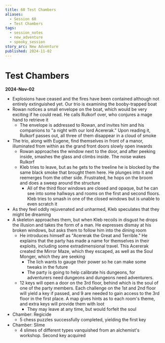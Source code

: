 ```yaml
---
title: 60 Test Chambers
aliases:
  - Session 60
  - Test Chambers
tags:
  - session_notes
  - new_adventure
  - spooky_session
story_arc: New Adventure
published: 2024-11-02
---
```

# Test Chambers
**2024-Nov-02**

- Explosions have ceased and the fires have been contained although not entirely extinguished yet. Our trio is examining the booby-trapped boat
- Rowan notices a small envelope on the boat, which would be very exciting if he could read. He calls Rulkorf over, who conjures a mage hand to retrieve it
	- The envelope is addressed to Rowan, and invites him and his companions to "a night with our lord Acererak." Upon reading it, Rulkorf passes out, all three of them disappear in a cloud of smoke
- The trio, along with Eugene, find themselves in front of a manor, illuminated from within as the grand front doors slowly open inwards
	- Rowan approaches the window next to the door, and after peeking inside, smashes the glass and climbs inside. The noise wakes Rulkorf
	- Kleb tries to leave, but as he gets to the treeline he is blocked by the same black smoke that brought them here. He plunges into it and reemerges from the other side. Frustrated, he hops on the broom and does a sweep around the structure
		- All of the third floor windows are closed and opaque, but he can see into some hallways and rooms on the first and second floors. Kleb tries to smash in one of the closed windows but is unable to even scratch it
- As they feel oddly rejuvenated and unharmed, Kleb speculates that they might be dreaming
- A skeleton approaches them, but when Kleb recoils in disgust he drops the illusion and takes the form of a man. He expresses dismay at his broken windows, but asks them to follow him into the dining room
	- He introduces himself as "Acererak the Great and Terrible." He explains that the party has made a name for themselves in their exploits, including some extradimensional travel. This Acererak created the Mirror Maze, which they escaped, as well as the Soul Monger, which they are seeking
		- The lich wants to gauge their power so he can make some tweaks in the future
		- The party is going to help calibrate his dungeons, for adventurers need dungeons and dungeons need adventurers.
	- 12 keys will open a door on the 3rd floor, behind which is the soul of one of the party members. Each challenge on the 1st and 2nd floor will yield a key if passed, and 9 are needed to gain access to the 3rd floor in the first place. A map gives hints as to each room's theme, and extra keys will provide them with loot
		- They may leave at any time, but would forfeit the soul
- Chamber: Regicide
	- 5 chess puzzles successfully completed, yielding the first key
- Chamber: Slime
	- 4 slimes of different types vanquished from an alchemist's workshop. Second key acquired